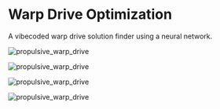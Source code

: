 # Warp Drive Optimization

A vibecoded warp drive solution finder using a neural network.

![propulsive_warp_drive](https://github.com/user-attachments/assets/e972b177-ea5a-4008-b893-6acef56706a6)

![propulsive_warp_drive](https://github.com/user-attachments/assets/a18952c3-32bd-4fe7-bb49-e42ec92359bf)

![propulsive_warp_drive](https://github.com/user-attachments/assets/8acdbeee-8495-49c4-8a83-e86b4e0a0005)

![propulsive_warp_drive](https://github.com/user-attachments/assets/a8e15dc7-499b-4a7f-8ab4-258f65a0014b)
